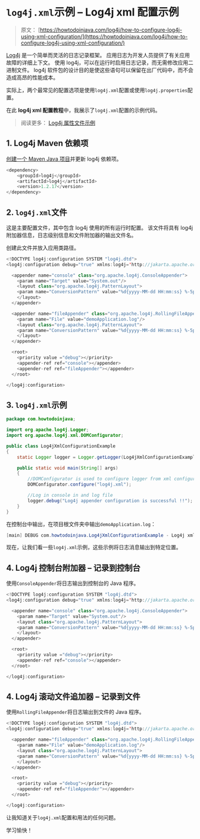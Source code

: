 # `log4j.xml`示例 – Log4j xml 配置示例

> 原文： [https://howtodoinjava.com/log4j/how-to-configure-log4j-using-xml-configuration/](https://howtodoinjava.com/log4j/how-to-configure-log4j-using-xml-configuration/)

[Log4j](https://logging.apache.org/log4j/ "log4j tutorials") 是一个简单而灵活的日志记录框架。 应用日志为开发人员提供了有关应用故障的详细上下文。 使用 log4j，可以在运行时启用日志记录，而无需修改应用二进制文件。 log4j 软件包的设计目的是使这些语句可以保留在出厂代码中，而不会造成高昂的性能成本。

实际上，两个最常见的配置选项是使用`log4j.xml`配置或使用`log4j.properties`配置。

在此 **log4j xml 配置教程**中，我展示了`log4j.xml`配置的示例代码。

> 阅读更多： [Log4j 属性文件示例](//howtodoinjava.com/log4j/how-to-configure-log4j-using-properties-file/)

## 1\. Log4j Maven 依赖项

[创建一个 Maven Java 项目](https://howtodoinjava.com/maven/create-java-project-maven/)并更新 log4j 依赖项。

```java
<dependency>
    <groupId>log4j</groupId>
    <artifactId>log4j</artifactId>
    <version>1.2.17</version>
</dependency>

```

## 2\. `log4j.xml`文件

这是主要配置文件，其中包含 log4j 使用的所有运行时配置。 该文件将具有 log4j 附加器信息，日志级别信息和文件附加器的输出文件名。

创建此文件并放入应用类路径。

```java
<!DOCTYPE log4j:configuration SYSTEM "log4j.dtd">
<log4j:configuration debug="true" xmlns:log4j='http://jakarta.apache.org/log4j/'>

  <appender name="console" class="org.apache.log4j.ConsoleAppender">
    <param name="Target" value="System.out"/>
    <layout class="org.apache.log4j.PatternLayout">
    <param name="ConversionPattern" value="%d{yyyy-MM-dd HH:mm:ss} %-5p %c{1}:%L - %m%n" />
    </layout>
  </appender>

  <appender name="fileAppender" class="org.apache.log4j.RollingFileAppender">
    <param name="File" value="demoApplication.log"/>
    <layout class="org.apache.log4j.PatternLayout">
    <param name="ConversionPattern" value="%d{yyyy-MM-dd HH:mm:ss} %-5p %c{1}:%L - %m%n" />
    </layout>
  </appender>

  <root>
    <priority value ="debug"></priority>
    <appender-ref ref="console"></appender>
    <appender-ref ref="fileAppender"></appender>
  </root>

</log4j:configuration>

```

## 3\. `log4j.xml`示例

```java
package com.howtodoinjava;

import org.apache.log4j.Logger;
import org.apache.log4j.xml.DOMConfigurator;

public class Log4jXmlConfigurationExample
{
	static Logger logger = Logger.getLogger(Log4jXmlConfigurationExample.class);

	public static void main(String[] args)
	{
		//DOMConfigurator is used to configure logger from xml configuration file
		DOMConfigurator.configure("log4j.xml");

		//Log in console in and log file
		logger.debug("Log4j appender configuration is successful !!");
	}
}

```

在控制台中输出，在项目根文件夹中输出`demoApplication.log`：

```java
[main] DEBUG com.howtodoinjava.Log4jXmlConfigurationExample - Log4j xml configuration is successful !!

```

现在，让我们看一些`log4j.xml`示例，这些示例将日志消息输出到特定位置。

## 4\. Log4j 控制台附加器 – 记录到控制台

使用`ConsoleAppender`将日志输出到控制台的 Java 程序。

```java
<!DOCTYPE log4j:configuration SYSTEM "log4j.dtd">
<log4j:configuration debug="true" xmlns:log4j='http://jakarta.apache.org/log4j/'>

  <appender name="console" class="org.apache.log4j.ConsoleAppender">
    <param name="Target" value="System.out"/>
    <layout class="org.apache.log4j.PatternLayout">
    <param name="ConversionPattern" value="%d{yyyy-MM-dd HH:mm:ss} %-5p %c{1}:%L - %m%n" />
    </layout>
  </appender>

  <root>
    <priority value ="debug"></priority>
    <appender-ref ref="console"></appender>
  </root>

</log4j:configuration>

```

## 4\. Log4j 滚动文件追加器 – 记录到文件

使用`RollingFileAppender`将日志输出到文件的 Java 程序。

```java
<!DOCTYPE log4j:configuration SYSTEM "log4j.dtd">
<log4j:configuration debug="true" xmlns:log4j='http://jakarta.apache.org/log4j/'>

  <appender name="fileAppender" class="org.apache.log4j.RollingFileAppender">
    <param name="File" value="demoApplication.log"/>
    <layout class="org.apache.log4j.PatternLayout">
    <param name="ConversionPattern" value="%d{yyyy-MM-dd HH:mm:ss} %-5p %c{1}:%L - %m%n" />
    </layout>
  </appender>

  <root>
    <priority value ="debug"></priority>
    <appender-ref ref="fileAppender"></appender>
  </root>

</log4j:configuration>

```

让我知道关于`log4j.xml`配置和用法的任何问题。

学习愉快！